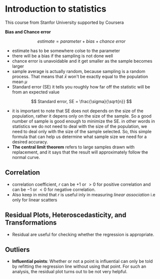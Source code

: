 # Introduction to statistics
This course from Stanfor University supported by Coursera

**Bias and Chance error**

$$
estimate  = parameter + bias + chance\ error
$$

- estimate has to be somewhere colse to the parameter
- there will be a bias if the sampling is not done well
- chance error is unavoidable and it get smaller as the sample becomes larger
- sample average is actually random, because sampling is a random process. That means that $\bar{x}$ won't be exactly equal to the population mean $\mu$
- Standard error (SE) it tells you roughly how far off the statistic will be from an expected value

$$
Standard error, SE = \frac{\sigma}{\sqrt{n}}
$$
- it is important to note that SE does not depends on the size of the population, rather it depens only on the size of the sample. So a good number of sample is good enough to minimize the SE. in other words in statistics we do not need to deal with the size of the population, we need to deal only with the size of the sample selected. So, this simple formula that can help us determine what sample size we need for a desired accuracy. 
- **The central limit theorem** refers to large samples drawn with replacement,
and it says that the result will approximately follow the normal curve.

## Correlation
- correlation coefficient, $r$ can be $+1$ or $>0$ for positive correlation and can be $-1$ or $<0$ for negative correlation.
- Also keep in mind that $r$ is useful inly in measuring *linear association* i.e only for linear scatters

## Residual Plots, Heteroscedasticity, and Transformations
- Residual are useful for checking whether the regression is appropriate. 

## Outliers
- **Influential points**: Whether or not a point is influential can only be told by refitting the regression line without using that point. For such an analysis, the residual plot turns out to be not very helpful.
